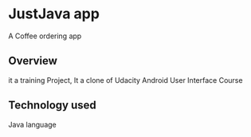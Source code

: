 # JustJava app
A Coffee ordering app

## Overview
it a training Project, It a clone of Udacity Android User Interface Course
## Technology used
Java language
